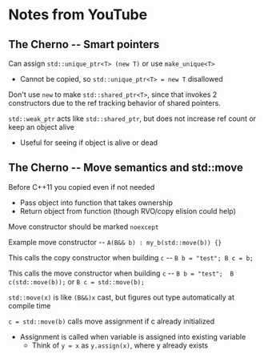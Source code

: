# Notes from YouTube

## The Cherno -- Smart pointers

Can assign `std::unique_ptr<T> (new T)` or use `make_unique<T>`
  * Cannot be copied, so `std::unique_ptr<T> = new T` disallowed


Don't use `new` to make `std::shared_ptr<T>`, since that invokes 2 constructors
due to the ref tracking behavior of shared pointers.

`std::weak_ptr` acts like `std::shared_ptr`, but does not increase ref count or
keep an object alive
  * Useful for seeing if object is alive or dead

## The Cherno -- Move semantics and std::move

Before C++11 you copied even if not needed
  * Pass object into function that takes ownership
  * Return object from function (though RVO/copy elision could help)

Move constructor should be marked `noexcept`

Example move constructor -- `A(B&& b) : my_b(std::move(b)) {}`

This calls the copy constructor when building `c` -- `B b = "test"; B c = b;`

This calls the move constructor when building `c` -- `B b = "test"; 
B c(std::move(b));` or `B c = std::move(b);` 

`std::move(x)` is like `(B&&)x` cast, but figures out type automatically at
compile time

`c = std::move(b)` calls move assignment if c already initialized
  * Assignment is called when variable is assigned into existing variable
    * Think of `y = x` as `y.assign(x)`, where y already exists
